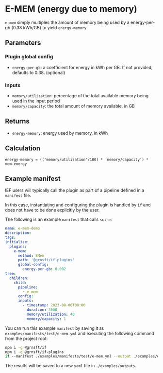 # E-MEM (energy due to memory)

`e-mem` simply multiples the amount of memory being used by a energy-per-gb
(0.38 kWh/GB) to yield `energy-memory`.

## Parameters

### Plugin global config

- `energy-per-gb`: a coefficient for energy in kWh per GB. If not provided,
  defaults to 0.38. (optional)

### Inputs

- `memory/utilization`: percentage of the total available memory being used in the input period
- `memory/capacity`: the total amount of memory available, in GB

## Returns

- `energy-memory`: energy used by memory, in kWh

## Calculation

```psuedocode
energy-memory = (('memory/utilization'/100) * 'memory/capacity') * mem-energy
```

## Example manifest

IEF users will typically call the plugin as part of a pipeline defined in
a `manifest` file.

In this case, instantiating and configuring the plugin is
handled by `if` and does not have to be done explicitly by
the user.

The following is an example `manifest` that calls `sci-e`:

```yaml
name: e-mem-demo
description:
tags:
initialize:
  plugins:
    e-mem:
      method: EMem
      path: '@grnsft/if-plugins'
      global-config:
        energy-per-gb: 0.002
tree:
  children:
    child:
      pipeline:
        - e-mem
      config:
      inputs:
        - timestamp: 2023-08-06T00:00
          duration: 3600
          memory/utilization: 40
          memory/capacity: 1
```

You can run this example `manifest` by saving it as `examples/manifests/test/e-mem.yml` and executing the following command from the project root:

```sh
npm i -g @grnsft/if
npm i -g @grnsft/if-plugins
if --manifest ./examples/manifests/test/e-mem.yml --output ./examples/outputs/e-mem.yml
```

The results will be saved to a new `yaml` file in `./examples/outputs`.
